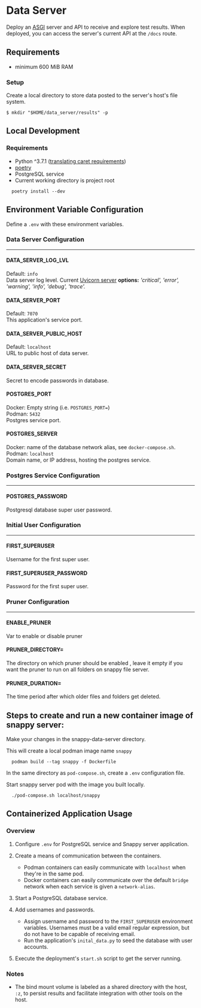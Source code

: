 # Data Server

Deploy an [ASGI](https://asgi.readthedocs.io/en/latest/introduction.html) server and API to receive and explore test results. When deployed, you can access the server's current API at the `/docs` route.


## Requirements

* minimum 600 MiB RAM

### Setup

Create a local directory to store data posted to the server's host's file system.

```shell
$ mkdir "$HOME/data_server/results" -p
```

## Local Development

### Requirements

* Python ^3.7.1 ([translating caret requirements](https://python-poetry.org/docs/versions/))
* [poetry](https://python-poetry.org/docs/#installation)
* PostgreSQL service
* Current working directory is project root

```shell
  poetry install --dev
```

## Environment Variable Configuration

Define a `.env` with these environment variables.

### Data Server Configuration

---

#### DATA_SERVER_LOG_LVL
Default: `info`  
Data server log level. Current [Uvicorn server](https://www.uvicorn.org) **options:** *'critical', 'error', 'warning', 'info', 'debug', 'trace'.*

#### DATA_SERVER_PORT
Default: `7070`  
This application's service port.

#### DATA_SERVER_PUBLIC_HOST
Default: `localhost`  
URL to public host of data server.

#### DATA_SERVER_SECRET
Secret to encode passwords in database.

#### POSTGRES_PORT
Docker: Empty string  (i.e. `POSTGRES_PORT=`)  
Podman: `5432`  
Postgres service port. 

#### POSTGRES_SERVER
Docker: name of the database network alias, see `docker-compose.sh`.  
Podman: `localhost`  
Domain name, or IP address, hosting the postgres service.

### Postgres Service Configuration

---

#### POSTGRES_PASSWORD
Postgresql database super user password.

### Initial User Configuration

---

#### FIRST_SUPERUSER
Username for the first super user.

#### FIRST_SUPERUSER_PASSWORD
Password for the first super user.

### Pruner Configuration

---

#### ENABLE_PRUNER
Var to enable or disable pruner

#### PRUNER_DIRECTORY=
The directory on which pruner should be enabled , leave it empty if you want the pruner to run on all folders on snappy file server.

#### PRUNER_DURATION=
The time period after which older files and folders get deleted.


## Steps to create and run a new container image of snappy server: 

Make your changes in the snappy-data-server directory.

This will create a local podman image name `snappy`

```shell
  podman build --tag snappy -f Dockerfile
```
  
In the same directory as `pod-compose.sh`, create a `.env` configuration file.

Start snappy server pod with the image you built locally.

```shell  
  ./pod-compose.sh localhost/snappy
```

## Containerized Application Usage

### Overview

1. Configure `.env` for PostgreSQL service and Snappy server application.

2. Create a means of communication between the containers.
    * Podman containers can easily communicate with `localhost` when they're in the same pod.
    * Docker containers can easily communicate over the default `bridge` network when each service is given a `network-alias`.

3. Start a PostgreSQL database service.

4. Add usernames and passwords. 
    * Assign username and password to the `FIRST_SUPERUSER` environment variables. Usernames must be a valid email regular expression, but do not have to be capable of receiving email.
    * Run the application's `inital_data.py` to seed the database with user accounts. 

5. Execute the deployment's `start.sh` script to get the server running.

### Notes

* The bind mount volume is labeled as a shared directory with the host, `:z`, to persist results and facilitate integration with other tools on the host.



